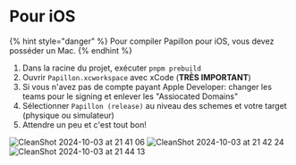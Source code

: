 # Pour iOS

{% hint style="danger" %}
Pour compiler Papillon pour iOS, vous devez posséder un Mac.
{% endhint %}

1. Dans la racine du projet, exécuter `pnpm prebuild`
2. Ouvrir `Papillon.xcworkspace` avec xCode (**TRÈS IMPORTANT**)
3. Si vous n'avez pas de compte payant Apple Developer: changer les teams pour le signing et enlever les "Assiocated Domains"
4. Sélectionner `Papillon (release)` au niveau des schemes et votre target (physique ou simulateur)
5. Attendre un peu et c'est tout bon!

![CleanShot 2024-10-03 at 21 41 06](https://github.com/user-attachments/assets/97efe4bc-526e-45b4-b44c-eb281c25a4cc) ![CleanShot 2024-10-03 at 21 42 24](https://github.com/user-attachments/assets/7642b6d0-f296-4e49-89ee-a2f7e81ef728) ![CleanShot 2024-10-03 at 21 44 13](https://github.com/user-attachments/assets/04a8df53-b33f-4909-8738-da2fb131e87c)
